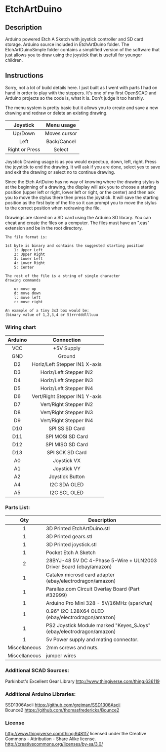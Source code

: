 

# EtchArtDuino


## Description

Arduino powered Etch A Sketch with joystick controller and SD card storage. Arduino source included in EtchArtDuino folder.  The EtchArtDuinoSimple folder contains a simplified version of the software that just allows you to draw using the joystick that is usefull for younger children.

## Instructions

Sorry, not a lot of build details here. I just built as I went with parts I had on hand in order to play with the steppers. It's one of my first OpenSCAD and Arduino projects so the code is, what it is. Don't judge it too harshly.  

The menu system is pretty basic but it allows you to create and save a new drawing and redraw or delete an existing drawing.  


Joystick| Menu usage  
:------:|:----------:
Up/Down | Moves cursor  
Left | Back/Cancel  
Right or Press | Select  

Joystick Drawing usage is as you would expect:up, down, left, right. Press the joystick to end the drawing. It will ask if you are done, select yes to save and exit the drawing or select no to continue drawing.   

Since the Etch ArtDuino has no way of knowing where the drawing stylus is at the beginning of a drawing, the display will ask you to choose a starting position (upper left or right, lower left or right, or the center) and then ask you to move the stylus there then press the joystick. It will save the starting position as the first byte of the file so it can prompt you to move the stylus to the correct position when redrawing the file.  

Drawings are stored on a SD card using the Arduino SD library. You can cheat and create the files on a computer. The files must have an ".eas" extension and be in the root directory.  

    The file format is:  
	
	1st byte is binary and contains the suggested starting position   
		1: Upper Left  
		2: Upper Right  
		3: Lower Left  
		4: Lower Right  
		5: Center  

	The rest of the file is a string of single character   
    drawing commands  

		u: move up  
		d: move down  
		l: move left  
		r: move right  

    An example of a tiny 3x3 box would be:  
    (binary value of 1,2,3,4 or 5)rrrdddllluuu  

### Wiring chart
  
Arduino | Connection
:------:|:---------:
VCC	 | +5V Supply  
GND	 | Ground  
D2	| Horiz/Left Stepper IN1  X-axis  
D3	| Horiz/Left Stepper IN2  
D4	| Horiz/Left Stepper IN3  
D5	| Horiz/Left Stepper IN4  
D6	| Vert/Right Stepper IN1 Y-axis  
D7	| Vert/Right Stepper IN2  
D8	| Vert/Right Stepper IN3  
D9	| Vert/Right Stepper IN4  
D10	 | SPI SS SD Card  
D11	 | SPI MOSI SD Card  
D12	 | SPI MISO SD Card  
D13 | SPI SCK SD Card  
A0 | 	Joystick VX  
A1 | 	Joystick VY  
A2 | 	Joystick Button  
A4 | 	I2C SDA		OLED  
A5 | 	I2C SCL		OLED  

### Parts List:  
Qty | Description
:--:|------------
1 | 3D Printed EtchArtDuino.stl  
1 | 3D Printed gears.stl  
1 | 3D Printed joystick.stl  
1 | Pocket Etch A Sketch  
2 | 28BYJ-48 5V DC 4-Phase 5-Wire + ULN2003 Driver Board (ebay/amazon)  
1 | Catalex microsd card adapter (ebay/electrodragon/amazon)  
1 | Parallax.com Circuit Overlay Board (Part #32999) 
1 | Arduino Pro Mini 328 - 5V/16MHz (sparkfun)  
1 | 0.96" I2C 128X64 OLED (ebay/electrodragon/amazon)  
1 | PS2 Joystick Module marked "Keyes_SJoys" (ebay/electrodragon/amazon)
1 | 5v Power supply and mating connector.  
  Miscellaneous | 2mm screws and nuts. 
Miscellaneous | jumper wires  

### Additional SCAD Sources:  

Parkinbot's Excellent Gear Library http://www.thingiverse.com/thing:636119  

### Additional Arduino Libraries:  

SSD1306Ascii	https://github.com/greiman/SSD1306Ascii  
Bounce2  https://github.com/thomasfredericks/Bounce2

### License
http://www.thingiverse.com/thing:948117
licensed under the Creative Commons - Attribution - Share Alike license. http://creativecommons.org/licenses/by-sa/3.0/
